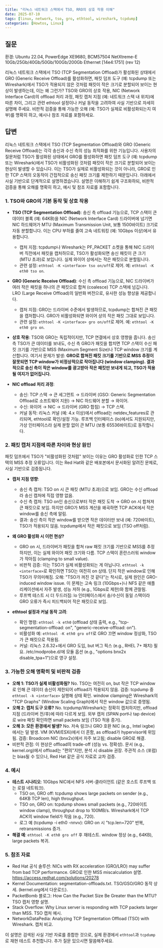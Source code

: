```yaml
---
title: "리눅스 네트워크 스택에서 TSO, RRO의 상호 작용 이해"
date: 2025-07-10
tags: [linux, network, tso, gro, ethtool, wireshark, tcpdump]
categories: [Howtos, Linux]
---
```



## 질문
환경: Ubuntu 22.04, PowerEdge XE9680, BCM57504 NetXtreme-E 10Gb/25Gb/40Gb/50Gb/100Gb/200Gb Ethernet [14e4:1751] (rev 12)

리눅스 네트워크 스택에서 TSO (TCP Segmentation Offload)가 활성화된 상태에서 GRO (Generic Receive Offload)를 활성화하면, 패킷 덤프 도구 (예: tcpdump 또는 Wireshark)에서 TSO가 적용되지 않은 것처럼 패킷이 작은 크기로 분할되어 보이는 현상이 발생하는데, 이는 왜 그런가? TSO와 GRO의 상호 작용, NIC (Network Interface Card)의 offload 처리 과정, 패킷 캡처 지점 (예: 네트워크 스택 내 위치)에 따른 차이, 그리고 관련 ethtool 설정이나 커널 동작을 고려하여 사실 기반으로 자세히 설명해 주세요. 비판적 검증을 통해 가능한 오해 (예: TSO가 실제로 비활성화되는지 여부)를 명확히 하고, 예시나 참조 자료를 포함하세요.

## 답변

리눅스 네트워크 스택에서 TSO (TCP Segmentation Offload)와 GRO (Generic Receive Offload)는 각각 송신과 수신 측의 성능 최적화를 위한 기능입니다. 사용자의 질문처럼 TSO가 활성화된 상태에서 GRO를 활성화하면 패킷 덤프 도구 (예: tcpdump 또는 Wireshark)에서 TSO가 비활성화된 것처럼 패킷이 작은 크기로 분할되어 보이는 현상이 발생할 수 있습니다. 이는 TSO가 실제로 비활성화되는 것이 아니라, GRO로 인한 TCP 스택의 오동작이 간접적으로 송신 패킷 크기를 제한하기 때문입니다. 아래에서 사실 기반으로 단계적으로 설명하겠습니다. 설명은 이해하기 쉽게 구조화하되, 비판적 검증을 통해 오해를 명확히 하고, 예시 및 참조 자료를 포함합니다.

### 1. TSO와 GRO의 기본 동작 및 상호 작용
- **TSO (TCP Segmentation Offload)**: 송신 측 offload 기능으로, TCP 스택이 큰 데이터 블록 (예: 64KB)을 NIC (Network Interface Card) 드라이버에 넘기면 NIC 하드웨어가 MTU (Maximum Transmission Unit, 보통 1500바이트) 크기로 자동 분할합니다. 이는 CPU 부하를 줄여 고속 네트워킹 (예: 10Gbps 이상)에서 유용합니다. 
  - 캡처 지점: tcpdump나 Wireshark는 PF_PACKET 소켓을 통해 NIC 드라이버 직전에서 패킷을 캡처하므로, TSO가 활성화되면 송신 패킷이 큰 크기 (MTU 초과)로 보입니다. 실제 와이어 상에서는 작은 패킷으로 분할됩니다.
  - 관련 설정: `ethtool -K <interface> tso on/off`로 제어. 예: `ethtool -K eth0 tso on`.

- **GRO (Generic Receive Offload)**: 수신 측 offload 기능으로, NIC 드라이버가 여러 작은 패킷을 하나의 큰 패킷으로 합쳐 (coalesce) TCP 스택에 넘깁니다. LRO (Large Receive Offload)의 일반화 버전으로, 유사한 성능 향상을 제공합니다.
  - 캡처 지점: GRO는 드라이버 수준에서 발생하므로, tcpdump는 합쳐진 큰 패킷을 캡처합니다. GRO가 비활성화되면 와이어 상의 작은 패킷 그대로 보입니다.
  - 관련 설정: `ethtool -K <interface> gro on/off`로 제어. 예: `ethtool -K eth0 gro on`.

- **상호 작용**: TSO와 GRO는 독립적이지만, TCP 연결에서 상호 영향을 줍니다. 송신 측 TSO가 큰 데이터를 보내도, 수신 측 GRO가 패킷을 합치면 TCP 스택이 수신 패킷 크기를 기반으로 MSS (Maximum Segment Size)나 TCP window 크기를 계산합니다. 여기서 문제가 발생: **GRO로 합쳐진 패킷 크기를 기반으로 MSS 추정이 잘못되면 TCP window가 비정상적으로 작아집니다 (window clamping). 결과적으로 송신 측이 작은 window를 광고받아 작은 패킷만 보내게 되고, TSO가 적용될 여지가 없어집니다.**

- **NIC offload 처리 과정**: 
  - 송신: TCP 스택 → 큰 세그먼트 → 드라이버 (GSO: Generic Segmentation Offload로 소프트웨어 지원) → NIC 하드웨어 분할 → 와이어.
  - 수신: 와이어 → NIC → 드라이버 (GRO 합침) → TCP 스택.
  - 커널 동작: 리눅스 커널 (예: 4.x 이상)에서 offload는 netdev_features로 관리되며, ethtool로 확인/설정 가능. 루프백 인터페이스 (lo)에서도 지원되지만, 가상 인터페이스라 실제 분할 없이 큰 MTU (보통 65536바이트)로 동작합니다.

### 2. 패킷 캡처 지점에 따른 차이와 현상 원인
패킷 덤프에서 TSO가 "비활성화된 것처럼" 보이는 이유는 GRO 활성화로 인한 TCP 스택의 MSS 추정 오류입니다. 이는 Red Hat와 같은 배포본에서 문서화된 알려진 문제로, 사실 기반으로 검증됩니다.

- **캡처 지점 영향**:
  - 송신 측 캡처: TSO on 시 큰 패킷 (MTU 초과)으로 보임. GRO는 수신 offload라 송신 캡처에 직접 영향 없음.
  - 수신 측 캡처: TSO on인 송신으로부터 작은 패킷 도착 → GRO on 시 합쳐져 큰 패킷으로 보임. 하지만 GRO가 MSS 계산을 왜곡하면 TCP ACK에서 작은 window를 송신 측에 알림.
  - 결과: 송신 측이 작은 window를 받으면 작은 데이터만 보내 (예: 720바이트), TSO가 적용되지 않음. tcpdump에서 작은 패킷으로 보임 (TSO off처럼).

- **왜 GRO 활성화 시 이런 현상?**
  - GRO on 시, 드라이버가 패킷을 합쳐 raw 패킷 크기를 기반으로 MSS를 추정하지만, 이는 실제 와이어 패킷 크기와 다름. TCP 스택이 혼란스러워 window가 작아짐 (clamping to small value).
  - 비판적 검증: 이는 TSO가 실제 비활성화되는 게 아닙니다. `ethtool -k <interface>`로 확인하면 TSO는 여전히 on 상태. 단지 작은 window로 인해 TSO가 무의미해짐. 오해: "TSO가 꺼진 것 같다"는 착시로, 실제 원인은 GRO-induced window issue. 이 문제는 고속 링크 (10Gbps+)나 NFS 같은 애플리케이션에서 자주 발생, 성능 저하 (e.g., 1Gbps로 제한)와 함께 관찰됨.
  - 루프백 테스트 시 더 두드러짐: lo 인터페이스에서 송/수신이 동일 스택이라 GRO 오류가 즉시 피드백되어 작은 패킷으로 보임.

- **ethtool 설정과 커널 동작 고려**:
  - 확인 명령: `ethtool -k eth0` (offload 상태 출력, e.g., "tcp-segmentation-offload: on", "generic-receive-offload: on").
  - 비활성화 예: `ethtool -K eth0 gro off`로 GRO 끄면 window 정상화, TSO가 큰 패킷으로 적용됨.
  - 커널: 리눅스 2.6.32+에서 GRO 도입, but 버그 픽스 (e.g., RHEL 7+ 패치) 필요. /etc/modprobe.d/에 모듈 옵션 (e.g., "options bnx2x disable_tpa=1")으로 영구 설정.

### 3. 가능한 오해 명확히 및 비판적 검증
- **오해 1: TSO가 실제 비활성화됨?** No. TSO는 여전히 on, but 작은 TCP window로 인해 큰 데이터 송신이 제한되어 offload가 적용되지 않음. 검증: tcpdump 중 `ethtool -k <interface>` 실행해 상태 확인. window clamping은 Wireshark의 "TCP Graphs" (Window Scaling Graph)에서 작은 window 값으로 증명됨.
- **오해 2: 캡처 도구 오류?** No. tcpdump/Wireshark는 정확히 캡처하지만, offload 지점 (드라이버 전/후)에 따라 다르게 보임. 외부 캡처 (SPAN port나 tap device)로 wire 패킷 확인하면 small packets 보임 (TSO 적용 증거).
- **오해 3: 모든 환경에서 발생?** No. 저속 링크나 GRO 호환 NIC (e.g., Intel ixgbe)에서는 덜 발생. VM (KVM/ESXi)에서 더 흔함, as offload가 hypervisor에 위임됨. 검증: Broadcom NIC (bnx2x)에서 자주 보고됨; disable GRO로 해결.
- 비판적 관점: 이 현상은 offload의 trade-off (성능 vs. 정확성). 문서 (e.g., kernel.org)에서 offload는 "편의"지만, 분석 시 disable 권장. 주관적 소스 (포럼)는 bias될 수 있으나, Red Hat 같은 공식 자료로 교차 검증.

### 4. 예시
- **테스트 시나리오**: 10Gbps NIC에서 NFS 서버-클라이언트 (같은 호스트 루프백 또는 로컬 네트워크).
  - TSO on, GRO off: tcpdump shows large packets on sender (e.g., 64KB TCP len), high throughput.
  - TSO on, GRO on: tcpdump shows small packets (e.g., 720바이트 window clamp), throughput drop to 100MB/s. Wireshark에서 TCP ACK의 window field가 작음 (e.g., 720).
  - 로그 예 (tcpdump -i eth0 -nnvv): GRO on 시 "tcp.len=720" 반복, retransmissions 증가.
- **해결 예**: `ethtool -K eth0 gro off` 후 재테스트. window 정상 (e.g., 64KB), large packets 복귀.

### 5. 참조 자료
- Red Hat 공식 솔루션: NICs with RX acceleration (GRO/LRO) may suffer from bad TCP performance. GRO로 인한 MSS miscalculation 설명. https://access.redhat.com/solutions/20278
- Kernel Documentation: segmentation-offloads.txt. TSO/GSO/GRO 동작 상세. (kernel.org에서 다운로드).
- PacketBomb 블로그: How Can the Packet Size Be Greater than the MTU? TSO 캡처 영향 설명. 
- Stack Overflow: Why Linux server is responding with TCP packets larger than MSS. TSO 캡처 예시. 
- NetworkDataPedia: Analyzing TCP Segmentation Offload (TSO) with Wireshark. 캡처 비교. 

이 설명은 검색된 사실 기반 자료를 종합한 것으로, 실제 환경에서 `ethtool`과 `tcpdump`로 재현 테스트 추천합니다. 추가 질문 있으시면 말씀해주세요.
